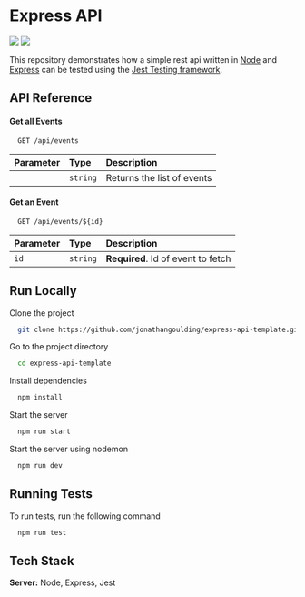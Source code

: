 
# Express API
<p align="left">
<img src="https://github.com/jonathangoulding/express-api-template/actions/workflows/main.yml/badge.svg" />
<img src="https://img.shields.io/github/package-json/v/jonathangoulding/express-api-template?style=plastic" />
</p>

This repository demonstrates how a simple rest api written in [Node](https://nodejs.org/en/) and [Express](https://expressjs.com/) can be tested using the [Jest Testing framework](https://jestjs.io/).

## API Reference

#### Get all Events

```
  GET /api/events
```

| Parameter | Type     | Description                |
| :-------- | :------- | :------------------------- |
|           | `string` | Returns the list of events|

#### Get an Event

```
  GET /api/events/${id}
```

| Parameter | Type     | Description                       |
| :-------- | :------- | :-------------------------------- |
| `id`      | `string` | **Required**. Id of event to fetch |



## Run Locally

Clone the project

```bash
  git clone https://github.com/jonathangoulding/express-api-template.git
```

Go to the project directory

```bash
  cd express-api-template
```

Install dependencies

```bash
  npm install
```

Start the server

```bash
  npm run start
```

Start the server using nodemon

```bash
  npm run dev
```


## Running Tests

To run tests, run the following command

```bash
  npm run test
```


## Tech Stack

**Server:** Node, Express, Jest

  
